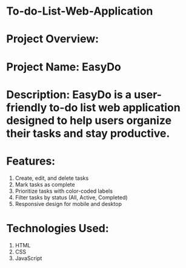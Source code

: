 # To-do-List-Web-Application

# Project Overview:

# Project Name: EasyDo

# Description: EasyDo is a user-friendly to-do list web application designed to help users organize their tasks and stay productive.
# Features:
1. Create, edit, and delete tasks
2. Mark tasks as complete
3. Prioritize tasks with color-coded labels
4. Filter tasks by status (All, Active, Completed)
5. Responsive design for mobile and desktop
   
# Technologies Used:
1) HTML
2) CSS
3) JavaScript
